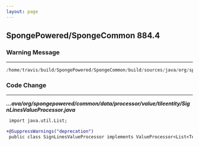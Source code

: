 ```yaml
---
layout: page
---
```

## SpongePowered/SpongeCommon 884.4

### Warning Message

---------------------

```java
/home/travis/build/SpongePowered/SpongeCommon/build/sources/java/org/spongepowered/common/data/processor/value/tileentity/SignLinesValueProcessor.java:87:warning:[deprecation] legacy() in Texts has been deprecated
```

### Code Change

---------------------

***...ava/org/spongepowered/common/data/processor/value/tileentity/SignLinesValueProcessor.java***

```diff
 import java.util.List;

+@SuppressWarnings("deprecation")
 public class SignLinesValueProcessor implements ValueProcessor<List<Text>, ListValue<Text>> {
```
